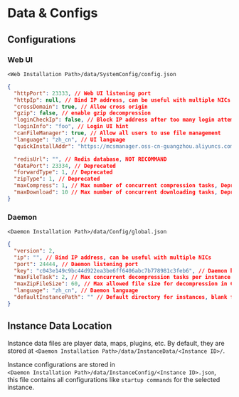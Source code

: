 # Data & Configs

## Configurations

### Web UI

`<Web Installation Path>/data/SystemConfig/config.json`

```json
{
  "httpPort": 23333, // Web UI listening port
  "httpIp": null, // Bind IP address, can be useful with multiple NICs
  "crossDomain": true, // Allow cross origin
  "gzip": false, // enable gzip decompression
  "loginCheckIp": false, // Block IP address after too many login attemps
  "loginInfo": "foo", // Login UI hint
  "canFileManager": true, // Allow all users to use file management
  "language": "zh_cn", // UI language
  "quickInstallAddr": "https://mcsmanager.oss-cn-guangzhou.aliyuncs.com/quick_install.json", // Quick install json file path/address

  "redisUrl": "", // Redis database, NOT RECOMMAND
  "dataPort": 23334, // Deprecated
  "forwardType": 1, // Deprecated
  "zipType": 1, // Deprecated
  "maxCompress": 1, // Max number of concurrent compression tasks, Deprecated.
  "maxDownload": 10 // Max number of concurrent downloading tasks, Deprecated.
}
```

### Daemon

`<Daemon Installation Path>/data/Config/global.json`

```json
{
  "version": 2,
  "ip": "", // Bind IP address, can be useful with multiple NICs
  "port": 24444, // Daemon listening port
  "key": "c043e149c9bc44d922ea3be6ff6406abc7b778981c3feb6", // Daemon key
  "maxFileTask": 2, // Max concurrent decompression tasks per instance
  "maxZipFileSize": 60, // Max allowed file size for decompression in GB
  "language": "zh_cn", // Daemon language
  "defaultInstancePath": "" // Default directory for instances, blank for auto
}
```

## Instance Data Location

Instance data files are player data, maps, plugins, etc. By default, they are stored at `<Daemon Installation Path>/data/InstanceData/<Instance ID>/`.

Instance configurations are stored in\
`<Daemon Installation Path>/data/InstanceConfig/<Instance ID>.json`, \
this file contains all configurations like `startup commands` for the selected instance.
